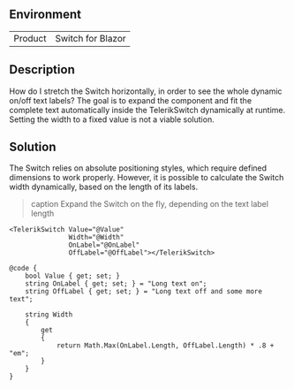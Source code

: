 
## Environment

<table>
<tbody>
<tr>
<td>Product</td>
<td>Switch for Blazor</td>
</tr>
</tbody>
</table>

## Description

How do I stretch the Switch horizontally, in order to see the whole dynamic on/off text labels? The goal is to expand the component and fit the complete text automatically inside the TelerikSwitch dynamically at runtime. Setting the width to a fixed value is not a viable solution.

## Solution

The Switch relies on absolute positioning styles, which require defined dimensions to work properly. However, it is possible to calculate the Switch width dynamically, based on the length of its labels.

>caption Expand the Switch on the fly, depending on the text label length

````RAZOR
<TelerikSwitch Value="@Value"
               Width="@Width"
               OnLabel="@OnLabel"
               OffLabel="@OffLabel"></TelerikSwitch>

@code {
    bool Value { get; set; }
    string OnLabel { get; set; } = "Long text on";
    string OffLabel { get; set; } = "Long text off and some more text";

    string Width
    {
        get
        {
            return Math.Max(OnLabel.Length, OffLabel.Length) * .8 + "em";
        }
    }
}
````
